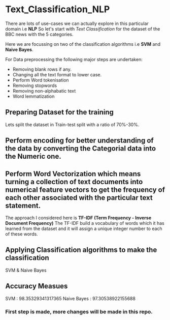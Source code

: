 # Text_Classification_NLP

There are lots of use-cases we can actually explore in this particular domain i.e **NLP**
So let's start with *Text Classification* for the dataset of the BBC news with the 5 categories. 

Here we are focussing on two of the classification algorithms i.e **SVM** and **Naive Bayes**.

For Data preprocessing the following major steps are undertaken: 
- Removing blank rows if any.
- Changing all the text format to lower case. 
- Perform Word tokenisation 
- Removing stopwords 
- Removing non-alphabatic text
- Word lemmatization

## Preparing Dataset for the training 
Lets split the dataset in Train-test split with a ratio of 70%-30%.

## Perform encoding for better understanding of the data by converting the Categorial data into the Numeric one. 

## Perform Word Vectorization which means turning a collection of text documents into numerical feature vectors to get the frequency of each other associated with the particular text statement. 
The approach I considered here is **TF-IDF (Term Frequency - Inverse Document Frequency)** 
The TF-IDF build a vocabulary of words which it has learned from the dataset and it will assign a unique integer number to each of these words.

## Applying Classification algorithms to make the classification
SVM & Naive Bayes 

## Accuracy Measues 
SVM : 98.35329341317365
Naive Bayes : 97.30538922155688

### First step is made, more changes will be made in this repo. 
